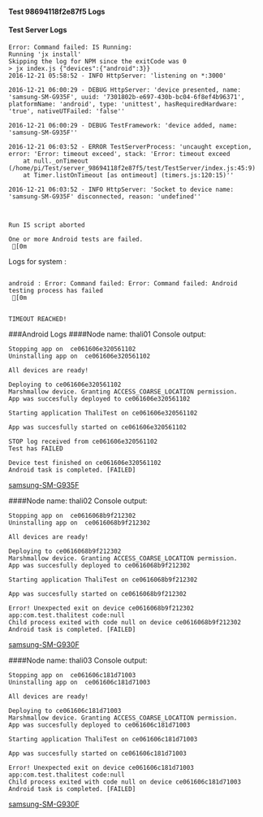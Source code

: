 #### Test 98694118f2e87f5 Logs

#### Test Server Logs
```
Error: Command failed: IS Running:
Running 'jx install'
Skipping the log for NPM since the exitCode was 0
> jx index.js {"devices":{"android":3}}
2016-12-21 05:58:52 - INFO HttpServer: 'listening on *:3000'

2016-12-21 06:00:29 - DEBUG HttpServer: 'device presented, name: 'samsung-SM-G935F', uuid: '7301802b-e697-430b-bc04-6f8ef4b96371', platformName: 'android', type: 'unittest', hasRequiredHardware: 'true', nativeUTFailed: 'false''

2016-12-21 06:00:29 - DEBUG TestFramework: 'device added, name: 'samsung-SM-G935F''

2016-12-21 06:03:52 - ERROR TestServerProcess: 'uncaught exception, error: 'Error: timeout exceed', stack: 'Error: timeout exceed
    at null._onTimeout (/home/pi/Test/server_98694118f2e87f5/test/TestServer/index.js:45:9)
    at Timer.listOnTimeout [as ontimeout] (timers.js:120:15)''

2016-12-21 06:03:52 - INFO HttpServer: 'Socket to device name: 'samsung-SM-G935F' disconnected, reason: 'undefined''


 
Run IS script aborted
 
One or more Android tests are failed.
 [0m

```


Logs for system : 
```

android : Error: Command failed: Error: Command failed: Android testing process has failed
 [0m


TIMEOUT REACHED!
```
###Android Logs
####Node name: thali01
Console output:
```
Stopping app on  ce061606e320561102
Uninstalling app on  ce061606e320561102

All devices are ready!

Deploying to ce061606e320561102
Marshmallow device. Granting ACCESS_COARSE_LOCATION permission.
App was succesfully deployed to ce061606e320561102

Starting application ThaliTest on ce061606e320561102

App was succesfully started on ce061606e320561102

STOP log received from ce061606e320561102
Test has FAILED

Device test finished on ce061606e320561102 
Android task is completed. [FAILED]
```
[samsung-SM-G935F](https://github.com/ThaliTester/TestResults/blob/98694118f2e87f5_CI_sanity_check_czyzm/thali01_samsung-SM-G935F.md)

####Node name: thali02
Console output:
```
Stopping app on  ce0616068b9f212302
Uninstalling app on  ce0616068b9f212302

All devices are ready!

Deploying to ce0616068b9f212302
Marshmallow device. Granting ACCESS_COARSE_LOCATION permission.
App was succesfully deployed to ce0616068b9f212302

Starting application ThaliTest on ce0616068b9f212302

App was succesfully started on ce0616068b9f212302

Error! Unexpected exit on device ce0616068b9f212302 app:com.test.thalitest code:null 
Child process exited with code null on device ce0616068b9f212302
Android task is completed. [FAILED]
```
[samsung-SM-G930F](https://github.com/ThaliTester/TestResults/blob/98694118f2e87f5_CI_sanity_check_czyzm/thali02_samsung-SM-G930F.md)

####Node name: thali03
Console output:
```
Stopping app on  ce061606c181d71003
Uninstalling app on  ce061606c181d71003

All devices are ready!

Deploying to ce061606c181d71003
Marshmallow device. Granting ACCESS_COARSE_LOCATION permission.
App was succesfully deployed to ce061606c181d71003

Starting application ThaliTest on ce061606c181d71003

App was succesfully started on ce061606c181d71003

Error! Unexpected exit on device ce061606c181d71003 app:com.test.thalitest code:null 
Child process exited with code null on device ce061606c181d71003
Android task is completed. [FAILED]
```
[samsung-SM-G930F](https://github.com/ThaliTester/TestResults/blob/98694118f2e87f5_CI_sanity_check_czyzm/thali03_samsung-SM-G930F.md)




